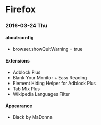 # Firefox

### 2016-03-24 Thu

#### about:config

- browser.showQuitWarning = true

#### Extensions

- Adblock Plus
- Blank Your Monitor + Easy Reading
- Element Hiding Helper for Adblock Plus
- Tab Mix Plus
- Wikipedia Languages Filter

#### Appearance

- Black by MaDonna
